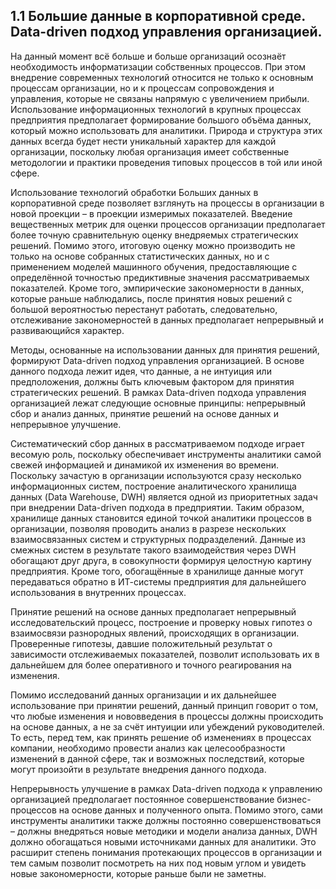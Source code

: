 ## 1.1 Большие данные в корпоративной среде. Data-driven подход управления организацией.

На данный момент всё больше и больше организаций осознаёт необходимость 
информатизации собственных процессов. При этом внедрение современных технологий относится 
не только к основным процессам организации, но и к процессам сопровождения и управления, которые
не связаны напрямую с увеличением прибыли. Использование информационных технологий в 
крупных процессах предприятия предполагает формирование большого объёма данных, 
который можно использовать для аналитики. Природа и структура этих данных 
всегда будет нести уникальный характер для каждой организации, поскольку любая организация имеет
собственные методологии и практики проведения типовых процессов в той или иной сфере.

Использование технологий обработки Больших данных в корпоративной среде позволяет
взглянуть на процессы в организации в новой проекции – в проекции измеримых показателей.
Введение вещественных метрик для оценки процессов организации предполагает более точную 
сравнительную оценку внедряемых стратегических решений. Помимо этого, итоговую
оценку можно производить не только на основе собранных статистических данных, но и 
с применением моделей машинного обучения, предоставляющие с определённой точностью
предиктивные значения рассматриваемых показателей. Кроме того, эмпирические закономерности 
в данных, которые раньше наблюдались, после принятия новых решений с большой вероятностью
перестанут работать, следовательно, отслеживание закономерностей в данных предполагает
непрерывный и развивающийся характер.

Методы, основанные на использовании данных для принятия решений, формируют 
Data-driven подход управления организацией. В основе данного подхода лежит идея, что данные, а не
интуиция или предположения, должны быть ключевым фактором для принятия стратегических решений.
В рамках Data-driven подхода управления организацией лежат следующие основные принципы:
непрерывный сбор и анализ данных, принятие решений на основе данных и непрерывное улучшение.

Систематический сбор данных в рассматриваемом подходе играет весомую роль, поскольку
обеспечивает инструменты аналитики самой свежей информацией и динамикой их изменения во времени.
Поскольку зачастую в организации используются сразу несколько информационных систем, построение
аналитического хранилища данных (Data Warehouse, DWH) является одной из приоритетных задач
при внедрении Data-driven подхода в предприятии. Таким образом, хранилище данных становится 
единой точкой аналитики процессов в организации, позволяя проводить анализ в разрезе
нескольких взаимосвязанных систем и структурных подразделений. Данные из смежных систем в
результате такого взаимодействия через DWH обогащают друг друга, в совокупности формируя 
целостную картину предприятия. Кроме того, обогащённые в хранилище данные могут 
передаваться обратно в ИТ-системы предприятия для дальнейшего использования 
в внутренних процессах.

Принятие решений на основе данных предполагает непрерывный исследовательский процесс,
построение и проверку новых гипотез о взаимосвязи разнородных явлений, происходящих в организации.
Проверенные гипотезы, давшие положительный результат о зависимости отслеживаемых показателей,
позволит использовать их в дальнейшем для более оперативного и точного реагирования на 
изменения. 

<!-- Подумать про корреляцию коммитов и оттока персонала в IT-компаниях, статья Егора -->

Помимо исследований данных организации и их дальнейшее использование при принятии 
решений, данный принцип говорит о том, что любые изменения и нововведения в процессы
должны происходить на основе данных, а не за счёт интуиции или убеждений руководителей.
То есть, перед тем, как принять решение об изменениях в процессах компании, необходимо 
провести анализ как целесообразности изменений в данной сфере, так и возможных последствий,
которые могут произойти в результате внедрения данного подхода.

Непрерывность улучшение в рамках Data-driven подхода к управлению организацией предполагает
постоянное совершенствование бизнес-процессов на основе данных и полученного опыта. Помимо
этого, сами инструменты аналитики также должны постоянно совершенствоваться – должны внедряться
новые методики и модели анализа данных, DWH должно обогащаться новыми источниками данных для
аналитики. Это расширит степень понимания протекающих процессов в организации и тем самым 
позволит посмотреть на них под новым углом и увидеть новые закономерности, которые раньше были
не заметны.